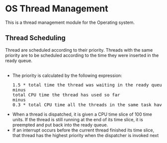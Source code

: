 # OS Thread Management

This is a thread management module for the <a src="http://cdn.iiit.ac.in/cdn/enhanceedu.iiit.ac.in/wiki/images/OSP2_Manual.pdf" target="blank"></a> Operating system.
## Thread Scheduling
Thread are scheduled according to their priority. Threads with the same priority are to
be scheduled according to the time they were inserted in the ready queue.
<br>
<br>
<ul>
<li>
The priority is calculated by the following expression:
<br>
<pre>
1.5 * total time the thread was waiting in the ready queue
minus
total CPU time the thread has used so far
minus
0.3 * total CPU time all the threads in the same task have used so far
</pre>
</li>
<li>When a thread is dispatched, it is given a CPU time slice of 100 time units. If the thread is
still running at the end of its time slice, it is preempted and put back into the ready queue.</li>
<li>If an interrupt occurs before the current thread finished its time slice, that thread has the
highest priority when the dispatcher is invoked next</li>
</ul>
